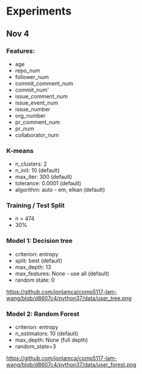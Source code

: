 # Experiments

## Nov 4

### Features:
* age
* repo_num
* follower_num
* commit_comment_num
* commit_num'
* issue_comment_num
* issue_event_num
* issue_number
* org_number
* pr_comment_num
* pr_num
* collaborator_num

### K-means
* n_clusters: 2
* n_init: 10 (default)
* max_iter: 300 (default)
* tolerance: 0.0001 (default)
* algorithm: auto - em, elkan (default) 

### Training / Test Split 
* n = 474 
* 30%

### Model 1: Decision tree
* criterion: entropy
* split: best (default)
* max_depth: 13
* max_features: None - use all (default)
* random state: 0

https://github.com/jonlamca/comp5117-lam-wang/blob/d8607c4/python37/data/user_tree.png

### Model 2: Random Forest 
* criterion: entropy
* n_estimators: 10 (default) 
* max_depth: None (full depth)
* random_state=3

https://github.com/jonlamca/comp5117-lam-wang/blob/d8607c4/python37/data/user_forest.png
